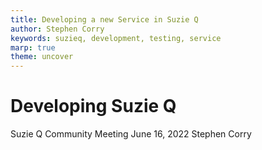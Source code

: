 ```yaml
---
title: Developing a new Service in Suzie Q
author: Stephen Corry
keywords: suzieq, development, testing, service
marp: true
theme: uncover
---
```


# Developing Suzie Q

Suzie Q Community Meeting
June 16, 2022
Stephen Corry